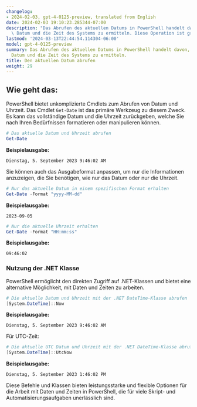 ```yaml
---
changelog:
- 2024-02-03, gpt-4-0125-preview, translated from English
date: 2024-02-03 19:10:23.285344-07:00
description: "Das Abrufen des aktuellen Datums in PowerShell handelt davon, das aktuelle\
  \ Datum und die Zeit des Systems zu ermitteln. Diese Operation ist grundlegend\u2026"
lastmod: '2024-03-13T22:44:54.114304-06:00'
model: gpt-4-0125-preview
summary: Das Abrufen des aktuellen Datums in PowerShell handelt davon, das aktuelle
  Datum und die Zeit des Systems zu ermitteln.
title: Den aktuellen Datum abrufen
weight: 29
---
```


## Wie geht das:
PowerShell bietet unkomplizierte Cmdlets zum Abrufen von Datum und Uhrzeit. Das Cmdlet `Get-Date` ist das primäre Werkzeug zu diesem Zweck. Es kann das vollständige Datum und die Uhrzeit zurückgeben, welche Sie nach Ihren Bedürfnissen formatieren oder manipulieren können.

```powershell
# Das aktuelle Datum und Uhrzeit abrufen
Get-Date
```

**Beispielausgabe:**

```
Dienstag, 5. September 2023 9:46:02 AM
```

Sie können auch das Ausgabeformat anpassen, um nur die Informationen anzuzeigen, die Sie benötigen, wie nur das Datum oder nur die Uhrzeit.

```powershell
# Nur das aktuelle Datum in einem spezifischen Format erhalten
Get-Date -Format "yyyy-MM-dd"
```

**Beispielausgabe:**

```
2023-09-05
```

```powershell
# Nur die aktuelle Uhrzeit erhalten
Get-Date -Format "HH:mm:ss"
```

**Beispielausgabe:**

```
09:46:02
```

### Nutzung der .NET Klasse
PowerShell ermöglicht den direkten Zugriff auf .NET-Klassen und bietet eine alternative Möglichkeit, mit Daten und Zeiten zu arbeiten.

```powershell
# Die aktuelle Datum und Uhrzeit mit der .NET DateTime-Klasse abrufen
[System.DateTime]::Now
```

**Beispielausgabe:**

```
Dienstag, 5. September 2023 9:46:02 AM
```

Für UTC-Zeit:

```powershell
# Die aktuelle UTC Datum und Uhrzeit mit der .NET DateTime-Klasse abrufen
[System.DateTime]::UtcNow
```

**Beispielausgabe:**

```
Dienstag, 5. September 2023 1:46:02 PM
```

Diese Befehle und Klassen bieten leistungsstarke und flexible Optionen für die Arbeit mit Daten und Zeiten in PowerShell, die für viele Skript- und Automatisierungsaufgaben unerlässlich sind.
